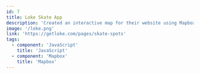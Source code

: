 ```yaml
---
id: 7
title: Loke Skate App 
description: 'Created an interactive map for their website using Mapbox and Javascript. Notable features included spot clustering, searching via address and details pages.'
image: '/loke.png'
link: 'https://getloke.com/pages/skate-spots'
tags: 
  - component: 'JavaScript'
    title: 'JavaScript'
  - component: 'Mapbox'
    title: 'Mapbox'
---
```

